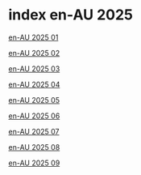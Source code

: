 # index en-AU 2025

<a href="./01">en-AU 2025 01</a>

<a href="./02">en-AU 2025 02</a>

<a href="./03">en-AU 2025 03</a>

<a href="./04">en-AU 2025 04</a>

<a href="./05">en-AU 2025 05</a>

<a href="./06">en-AU 2025 06</a>

<a href="./07">en-AU 2025 07</a>

<a href="./08">en-AU 2025 08</a>

<a href="./09">en-AU 2025 09</a>
